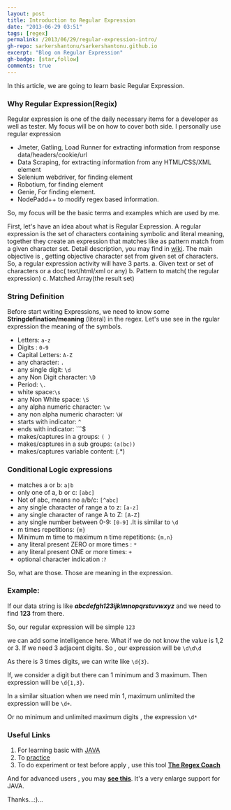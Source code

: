 ```yaml
---
layout: post
title: Introduction to Regular Expression
date: "2013-06-29 03:51"
tags: [regex]
permalink: /2013/06/29/regular-expression-intro/
gh-repo: sarkershantonu/sarkershantonu.github.io
excerpt: "Blog on Regular Expression"
gh-badge: [star,follow]
comments: true
---
```

In this article, we are going to learn basic Regular Expression.

### Why Regular Expression(Regix)
Regular expression is one of the daily necessary items for a developer as well as tester. My focus will be on how to cover both side. I personally use regular expression
- Jmeter, Gatling, Load Runner for extracting information from response data/headers/cookie/url
- Data Scraping, for extracting information from any HTML/CSS/XML element
- Selenium webdriver, for finding element
- Robotium, for finding element
- Genie, For finding element.
- NodePadd++ to modify regex based information.

So, my focus will be the basic terms and examples which are used by me.

First, let's have an idea about what is Regular Expression. A regular expression is the set of characters containing symbolic and literal meaning, together they create an expression that matches like as pattern match from a given character set. Detail description, you may find in [wiki](https://en.wikipedia.org/wiki/Regular_expression). The main objective is , getting objective character set from given set of characters.
So, a regular expression activity will have 3 parts.
a. Given text or set of characters or a doc( text/html/xml or any)
b. Pattern to match( the regular expression)
c. Matched Array(the result set)

### String Definition
Before start writing Expressions, we need to know some **Stringdefination/meaning** (literal) in the regex. Let's use see in the rgular expression the meaning of the symbols.
- Letters: ```a-z```
- Digits : ```0-9```
- Capital Letters: ```A-Z```
- any character: ```.```
- any single digit: ```\d```
- any Non Digit character: ```\D```
- Period: ```\.```
- white space:```\s```
- any Non White space: ```\S```
- any alpha numeric character: ```\w```
- any non alpha numeric character: ```\W```
- starts with indicator: ```^```
- ends with indicator: ```$
- makes/captures in a groups: ```( )```
- makes/captures in a sub groups: ```(a(bc))```
- makes/captures variable content: (.*)

### Conditional Logic expressions
- matches a or b: ```a|b```
- only one of a, b or c: ```[abc]```
- Not of abc, means no a/b/c: ```[^abc]```
- any single character of range a to z: ```[a-z]```
- any single character of range A to Z: ```[A-Z]```
- any single number between 0-9: ```[0-9]``` .It is similar to ```\d```
- m times repetitions: ```{m}```
- Minimum m time to maximum n time repetitions: ```{m,n}```
- any literal present ZERO or more times : ```*```
- any literal present ONE or more times: ```+```
- optional character indication :```?```

So, what are those. Those are meaning in the expression.

### Example:  
If our data string is like ***abcdefgh123ijklmnopqrstuvwxyz*** and we need to find **123** from there. 

So, our regular expression will be simple ```123```

we can add some intelligence here. What if we do not know the value is 1,2 or 3. If we need 3 adjacent digits. So , our expression will be ```\d\d\d```

As there is 3 times digits, we can write like ```\d{3}```.

If, we consider a digit but there can 1 minimum and 3 maximum. Then expression will be ```\d{1,3}```. 
 
In a similar situation when we need min 1, maximum unlimited the expression will be ```\d+```. 

Or no minimum and unlimited maximum digits , the expression ```\d*```

### Useful Links
1. For learning basic with [JAVA](http://www.vogella.com/articles/JavaRegularExpressions/article.html)
2. To [practice](http://regexone.com/)
3. To do experiment or test before apply , use this tool [**The Regex Coach**](http://www.weitz.de/regex-coach/)

And for advanced users , you may [**see this**](https://docs.oracle.com/javase/6/docs/api/java/util/regex/Pattern.html). It's a very enlarge support for JAVA.

Thanks...:)...